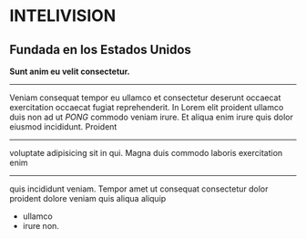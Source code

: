 # INTELIVISION
## Fundada en los Estados  Unidos
**Sunt anim eu velit consectetur.** 

---

Veniam consequat tempor eu ullamco et consectetur deserunt occaecat exercitation occaecat fugiat reprehenderit. In Lorem elit proident ullamco duis non ad ut _PONG_ commodo veniam irure. Et aliqua enim irure quis dolor eiusmod incididunt. Proident 

---

voluptate adipisicing sit in qui. Magna duis commodo laboris exercitation enim 

---

quis incididunt veniam. Tempor amet ut consequat consectetur dolor proident dolore veniam quis aliqua aliquip 
* ullamco 
* irure non.